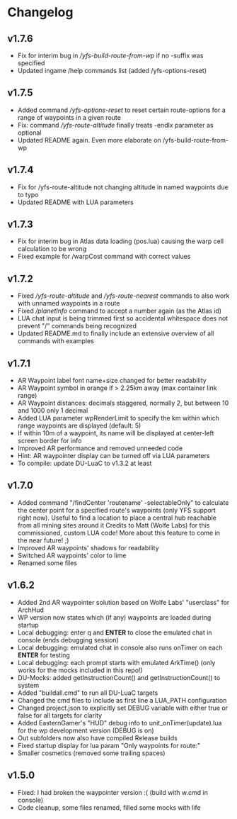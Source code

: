 # Changelog

## v1.7.6

- Fix for interim bug in */yfs-build-route-from-wp* if no -suffix was specified
- Updated ingame /help commands list (added /yfs-options-reset)

## v1.7.5

- Added command */yfs-options-reset* to reset certain route-options for a range of waypoints in a given route
- Fix: command */yfs-route-altitude* finally treats -endIx parameter as optional
- Updated README again. Even more elaborate on /yfs-build-route-from-wp

## v1.7.4

- Fix for /yfs-route-altitude not changing altitude in named waypoints due to typo
- Updated README with LUA parameters

## v1.7.3

- Fix for interim bug in Atlas data loading (pos.lua) causing the warp cell calculation to be wrong
- Fixed example for /warpCost command with correct values

## v1.7.2

- Fixed */yfs-route-altitude* and */yfs-route-nearest* commands to also work with unnamed waypoints in a route
- Fixed */planetInfo* command to accept a number again (as the Atlas id)
- LUA chat input is being trimmed first so accidental whitespace does not prevent "/" commands being recognized
- Updated README.md to finally include an extensive overview of all commands with examples

## v1.7.1

- AR Waypoint label font name+size changed for better readability
- AR Waypoint symbol in orange if > 2.25km away (max container link range)
- AR Waypoint distances: decimals staggered, normally 2, but between 10 and 1000 only 1 decimal
- Added LUA parameter wpRenderLimit to specify the km within which range waypoints are displayed (default: 5)
- If within 10m of a waypoint, its name will be displayed at center-left screen border for info
- Improved AR performance and removed unneeded code
- Hint: AR waypointer display can be turned off via LUA parameters
- To compile: update DU-LuaC to v1.3.2 at least

## v1.7.0

- Added command "/findCenter 'routename' -selectableOnly" to calculate the center point for a specified route's waypoints (only YFS support right now).
Useful to find a location to place a central hub reachable from all mining sites around it
Credits to Matt (Wolfe Labs) for this commissioned, custom LUA code!
More about this feature to come in the near future! ;)
- Improved AR waypoints' shadows for readability
- Switched AR waypoints' color to lime
- Renamed some files

## v1.6.2

- Added 2nd AR waypointer solution based on Wolfe Labs' "userclass" for ArchHud
- WP version now states which (if any) waypoints are loaded during startup
- Local debugging: enter q and **ENTER** to close the emulated chat in console (ends debugging session)
- Local debugging: emulated chat in console also runs onTimer on each **ENTER** for testing
- Local debugging: each prompt starts with emulated ArkTime() (only works for the mocks included in this repo!)
- DU-Mocks: added getInstructionCount() and getInstructionCount() to system
- Added "buildall.cmd" to run all DU-LuaC targets
- Changed the cmd files to include as first line a LUA_PATH configuration
- Changed project.json to explicitly set DEBUG variable with either true or false for all targets for clarity
- Added EasternGamer's "HUD" debug info to unit_onTimer(update).lua for the wp development version (DEBUG is on)
- Out subfolders now also have compiled Release builds
- Fixed startup display for lua param "Only waypoints for route:"
- Smaller cosmetics (removed some trailing spaces)

## v1.5.0

- Fixed: I had broken the waypointer version :( (build with w.cmd in console)
- Code cleanup, some files renamed, filled some mocks with life
